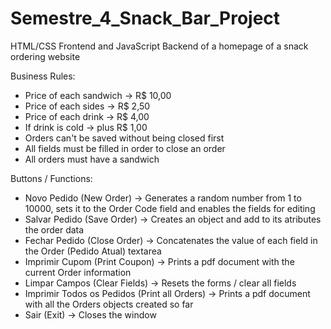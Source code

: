 # Semestre_4_Snack_Bar_Project
HTML/CSS Frontend and JavaScript Backend of a homepage of a snack ordering website

Business Rules:

- Price of each sandwich → R$ 10,00
- Price of each sides → R$ 2,50
- Price of each drink → R$ 4,00
- If drink is cold →  plus R$ 1,00
- Orders can't be saved without being closed first
- All fields must be filled in order to close an order
- All orders must have a sandwich

Buttons / Functions:

- Novo Pedido (New Order) → Generates a random number from 1 to 10000, sets it to the Order Code field and enables the fields for editing
- Salvar Pedido (Save Order) → Creates an object and add to its atributes the order data
- Fechar Pedido (Close Order) → Concatenates the value of each field in the Order (Pedido Atual) textarea
- Imprimir Cupom (Print Coupon) → Prints a pdf document with the current Order information
- Limpar Campos (Clear Fields) → Resets the forms / clear all fields
- Imprimir Todos os Pedidos (Print all Orders) → Prints a pdf document with all the Orders objects created so far
- Sair (Exit) → Closes the window
